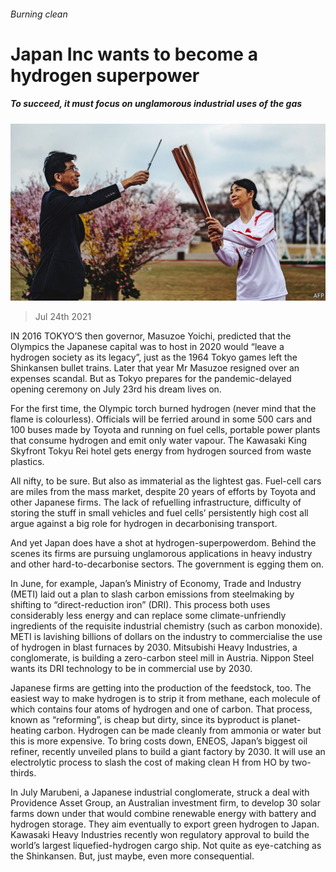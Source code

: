 ###### Burning clean

# Japan Inc wants to become a hydrogen superpower 

##### To succeed, it must focus on unglamorous industrial uses of the gas 

![image](images/20210724_WBP002_0.jpg) 

> Jul 24th 2021 

IN 2016 TOKYO’S then governor, Masuzoe Yoichi, predicted that the Olympics the Japanese capital was to host in 2020 would “leave a hydrogen society as its legacy”, just as the 1964 Tokyo games left the Shinkansen bullet trains. Later that year Mr Masuzoe resigned over an expenses scandal. But as Tokyo prepares for the pandemic-delayed opening ceremony on July 23rd his dream lives on.

For the first time, the Olympic torch burned hydrogen (never mind that the flame is colourless). Officials will be ferried around in some 500 cars and 100 buses made by Toyota and running on fuel cells, portable power plants that consume hydrogen and emit only water vapour. The Kawasaki King Skyfront Tokyu Rei hotel gets energy from hydrogen sourced from waste plastics.


All nifty, to be sure. But also as immaterial as the lightest gas. Fuel-cell cars are miles from the mass market, despite 20 years of efforts by Toyota and other Japanese firms. The lack of refuelling infrastructure, difficulty of storing the stuff in small vehicles and fuel cells’ persistently high cost all argue against a big role for hydrogen in decarbonising transport.

And yet Japan does have a shot at hydrogen-superpowerdom. Behind the scenes its firms are pursuing unglamorous applications in heavy industry and other hard-to-decarbonise sectors. The government is egging them on.

In June, for example, Japan’s Ministry of Economy, Trade and Industry (METI) laid out a plan to slash carbon emissions from steelmaking by shifting to “direct-reduction iron” (DRI). This process both uses considerably less energy and can replace some climate-unfriendly ingredients of the requisite industrial chemistry (such as carbon monoxide). METI is lavishing billions of dollars on the industry to commercialise the use of hydrogen in blast furnaces by 2030. Mitsubishi Heavy Industries, a conglomerate, is building a zero-carbon steel mill in Austria. Nippon Steel wants its DRI technology to be in commercial use by 2030.

Japanese firms are getting into the production of the feedstock, too. The easiest way to make hydrogen is to strip it from methane, each molecule of which contains four atoms of hydrogen and one of carbon. That process, known as “reforming”, is cheap but dirty, since its byproduct is planet-heating carbon. Hydrogen can be made cleanly from ammonia or water but this is more expensive. To bring costs down, ENEOS, Japan’s biggest oil refiner, recently unveiled plans to build a giant factory by 2030. It will use an electrolytic process to slash the cost of making clean H from HO by two-thirds.

In July Marubeni, a Japanese industrial conglomerate, struck a deal with Providence Asset Group, an Australian investment firm, to develop 30 solar farms down under that would combine renewable energy with battery and hydrogen storage. They aim eventually to export green hydrogen to Japan. Kawasaki Heavy Industries recently won regulatory approval to build the world’s largest liquefied-hydrogen cargo ship. Not quite as eye-catching as the Shinkansen. But, just maybe, even more consequential.

